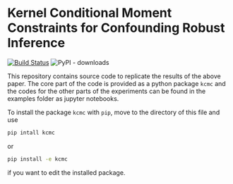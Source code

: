 Kernel Conditional Moment Constraints for Confounding Robust Inference
======================================================================
[![Build Status](http://github.com/kstoneriv3/cri/workflows/build/badge.svg?event=push)](https://github.com/kstoneriv3/cri/actions/workflows/build.yml)
![PyPI - downloads](https://img.shields.io/pypi/dm/confounding-robust-inference.svg?label=Pypi%20downloads)


This repository contains source code to replicate the results of the above paper.
The core part of the code is provided as a python package `kcmc` and the codes for the other parts of the experiments can be found in the examples folder as jupyter notebooks.

To install the package `kcmc` with `pip`, move to the directory of this file and use
```bash
pip intall kcmc
```
or 
```bash
pip install -e kcmc
```
if you want to edit the installed package.
